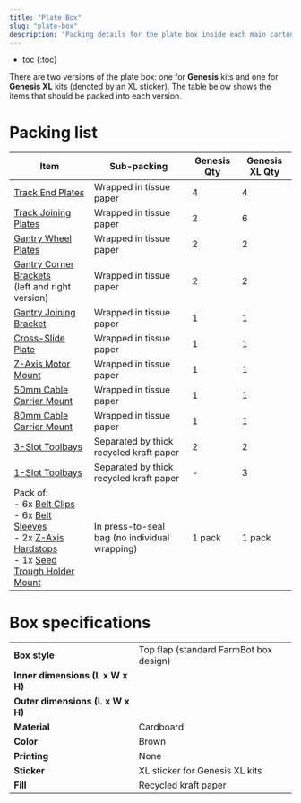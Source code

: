 ```yaml
---
title: "Plate Box"
slug: "plate-box"
description: "Packing details for the plate box inside each main carton"
---
```


* toc
{:toc}

There are two versions of the plate box: one for **Genesis** kits and one for **Genesis XL** kits (denoted by an <span class="fb-xl-sticker">XL</span> sticker). The table below shows the items that should be packed into each version.

# Packing list

|Item|Sub-packing|Genesis Qty|Genesis XL Qty|
|----|-----------|-----------|--------------|
|[Track End Plates](../../extras/bom/plates-and-brackets/track-plates.md#track-end-plate)|Wrapped in tissue paper|4|4
|[Track Joining Plates](../../extras/bom/plates-and-brackets/track-plates.md#track-joining-plate)|Wrapped in tissue paper|2|6
|[Gantry Wheel Plates](../../extras/bom/plates-and-brackets/gantry.md#gantry-wheel-plate)|Wrapped in tissue paper|2|2
|[Gantry Corner Brackets](../../extras/bom/plates-and-brackets/gantry.md#gantry-corner-bracket)<br>(left and right version)|Wrapped in tissue paper|2|2
|[Gantry Joining Bracket](../../extras/bom/plates-and-brackets/gantry.md#gantry-joining-bracket)|Wrapped in tissue paper|1|1
|[Cross-Slide Plate](../../extras/bom/plates-and-brackets/cross-slide.md#cross-slide-plate)|Wrapped in tissue paper|1|1
|[Z-Axis Motor Mount](../../extras/bom/plates-and-brackets/z-axis.md#z-axis-motor-mount)|Wrapped in tissue paper|1|1
|[50mm Cable Carrier Mount](../../extras/bom/plates-and-brackets/cable-carrier-mounts.md#50mm-cable-carrier-mount)|Wrapped in tissue paper|1|1
|[80mm Cable Carrier Mount](../../extras/bom/plates-and-brackets/cable-carrier-mounts.md#80mm-cable-carrier-mount)|Wrapped in tissue paper|1|1
|[3-Slot Toolbays](../../extras/bom/plates-and-brackets/toolbays.md#1-slot-toolbay)|Separated by thick recycled kraft paper|2|2
|[1-Slot Toolbays](../../extras/bom/plates-and-brackets/toolbays.md#3-slot-toolbay)|Separated by thick recycled kraft paper|-|3
|Pack of:<br>- 6x [Belt Clips](../../extras/bom/plates-and-brackets/belt-clips.md#belt-clip)<br>- 6x [Belt Sleeves](../../extras/bom/drivetrain.md#belt-sleeve)<br>- 2x [Z-Axis Hardstops](../../extras/bom/plates-and-brackets/z-axis.md#z-axis-hardstop)<br>- 1x [Seed Trough Holder Mount](../../extras/bom/plates-and-brackets/toolbays.md#seed-trough-holder-mount)|In press-to-seal bag (no individual wrapping)|1 pack|1 pack

# Box specifications

|                              |                              |
|------------------------------|------------------------------|
|**Box style**                 |Top flap (standard FarmBot box design)
|**Inner dimensions (L x W x H)** |
|**Outer dimensions (L x W x H)** |
|**Material**                  |Cardboard
|**Color**                     |Brown
|**Printing**                  |None
|**Sticker**                   |<span class="fb-xl-sticker">XL</span> sticker for Genesis XL kits
|**Fill**                      |Recycled kraft paper

